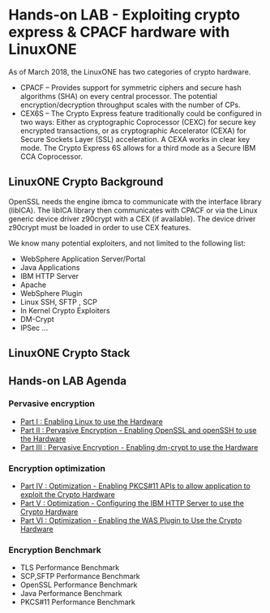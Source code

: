 # Hands-on LAB - Exploiting crypto express & CPACF hardware with LinuxONE
As of March 2018, the LinuxONE has two categories of crypto hardware.
- CPACF – Provides support for symmetric ciphers and secure hash algorithms (SHA) on every central processor. The potential encryption/decryption throughput scales with the number of CPs.
- CEX6S – The Crypto Express feature traditionally could be configured in two ways: Either as cryptographic Coprocessor (CEXC) for secure key encrypted transactions, or as cryptographic Accelerator (CEXA) for Secure Sockets Layer (SSL) acceleration. A CEXA works in clear key mode. The Crypto Express 6S allows for a third mode as a Secure IBM CCA Coprocessor.

## LinuxONE Crypto Background
OpenSSL needs the engine ibmca to communicate with the interface library (libICA). The libICA library then communicates with CPACF or via the Linux generic device driver z90crypt with a CEX (if available). The device driver z90crypt must be loaded in order to use CEX features.

We know many potential exploiters, and not limited to the following list:
- WebSphere Application Server/Portal
- Java Applications
- IBM HTTP Server
- Apache
- WebSphere Plugin
- Linux SSH, SFTP , SCP
- In Kernel Crypto Exploiters
- DM-Crypt
- IPSec
...

## LinuxONE Crypto Stack
<crypto stack picture here>
  
## Hands-on LAB Agenda
### Pervasive encryption
- [Part I : Enabling Linux to use the Hardware](https://github.com/guikarai/LinuxONE-crypto-utils/blob/master/part1.md)
- [Part II : Pervasive Encryption - Enabling OpenSSL and openSSH to use the Hardware](https://github.com/guikarai/LinuxONE-crypto-utils/blob/master/part2.md)
- [Part III : Pervasive Encryption - Enabling dm-crypt to use the Hardware](https://github.com/guikarai/LinuxONE-crypto-utils/blob/master/part3.md)
### Encryption optimization
- [Part IV : Optimization - Enabling PKCS#11 APIs to allow application to exploit the Crypto Hardware](https://github.com/guikarai/LinuxONE-crypto-utils/blob/master/part4.md)
- [Part V : Optimization - Configuring the IBM HTTP Server to use the Crypto Hardware](https://github.com/guikarai/LinuxONE-crypto-utils/blob/master/part5.md)
- [Part VI : Optimization - Enabling the WAS Plugin to Use the Crypto Hardware](https://github.com/guikarai/LinuxONE-crypto-utils/blob/master/part6.md)
### Encryption Benchmark
- TLS Performance Benchmark
- SCP,SFTP Performance Benchmark
- OpenSSL Performance Benchmark
- Java Performance Benchmark
- PKCS#11 Performance Benchmark

